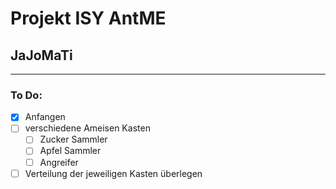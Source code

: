 # Projekt ISY AntME 
## JaJoMaTi
---
### To Do:
* [x] Anfangen
* [ ] verschiedene Ameisen Kasten
    * [ ] Zucker Sammler
    * [ ] Apfel Sammler
    * [ ] Angreifer
* [ ] Verteilung der jeweiligen Kasten überlegen